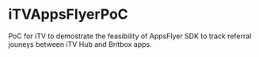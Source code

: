 # iTVAppsFlyerPoC
PoC for iTV to demostrate the feasibility of AppsFlyer SDK to track referral jouneys between iTV Hub and Britbox apps.
